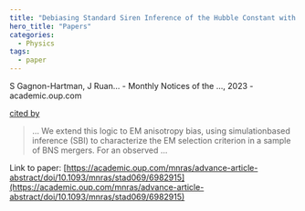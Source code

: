 ```yaml
---
title: "Debiasing Standard Siren Inference of the Hubble Constant with Marginal Neural Ratio Estimation"
hero_title: "Papers"
categories:
  - Physics
tags:
  - paper
---
```

S Gagnon-Hartman, J Ruan… - Monthly Notices of the …, 2023 - academic.oup.com

[cited by](https://scholar.google.com/scholar?cites=1669507538115876672&as_sdt=5,44&sciodt=0,44&hl=en&num=20)

>… We extend this logic to EM anisotropy bias, using simulationbased inference (SBI) to characterize the EM selection criterion in a sample of BNS mergers. For an observed …

Link to paper: [https://academic.oup.com/mnras/advance-article-abstract/doi/10.1093/mnras/stad069/6982915](https://academic.oup.com/mnras/advance-article-abstract/doi/10.1093/mnras/stad069/6982915)
